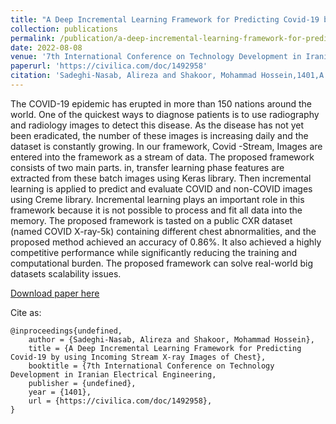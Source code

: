 ```yaml
---
title: "A Deep Incremental Learning Framework for Predicting Covid-19 by using Incoming Stream X-ray Images of Chest"
collection: publications
permalink: /publication/a-deep-incremental-learning-framework-for-predicting-covid-19-by-using-incoming-stream-X-ray-images-of-chest
date: 2022-08-08
venue: '7th International Conference on Technology Development in Iranian Electrical Engineering'
paperurl: 'https://civilica.com/doc/1492958'
citation: 'Sadeghi-Nasab, Alireza and Shakoor, Mohammad Hossein,1401,A Deep Incremental Learning Framework for Predicting Covid-19 by using Incoming Stream X-ray Images of Chest,7th International Conference on Technology Development in Iranian Electrical Engineering,Tehran,https://civilica.com/doc/1492958'
---
```

The COVID-19 epidemic has erupted in more than 150 nations around the world. One of the quickest ways to diagnose patients is to use radiography and radiology images to detect this disease. As the disease has not yet been eradicated, the number of these images is increasing daily and the dataset is constantly growing. In our framework, Covid -Stream, Images are entered into the framework as a stream of data. The proposed framework consists of two main parts. in, transfer learning phase features are extracted from these batch images using Keras library. Then incremental learning is applied to predict and evaluate COVID and non-COVID images using Creme library. Incremental learning plays an important role in this framework because it is not possible to process and fit all data into the memory. The proposed framework is tasted on a public CXR dataset (named COVID X-ray-5k) containing different chest abnormalities, and the proposed method achieved an accuracy of 0.86%. It also achieved a highly competitive performance while significantly reducing the training and computational burden. The proposed framework can solve real-world big datasets scalability issues.

[Download paper here](https://civilica.com/doc/1492958)

Cite as:
```
@inproceedings{undefined,
    author = {Sadeghi-Nasab, Alireza and Shakoor, Mohammad Hossein},
    title = {A Deep Incremental Learning Framework for Predicting Covid-19 by using Incoming Stream X-ray Images of Chest},
    booktitle = {7th International Conference on Technology Development in Iranian Electrical Engineering,
    publisher = {undefined},
    year = {1401},
    url = {https://civilica.com/doc/1492958},
}
```